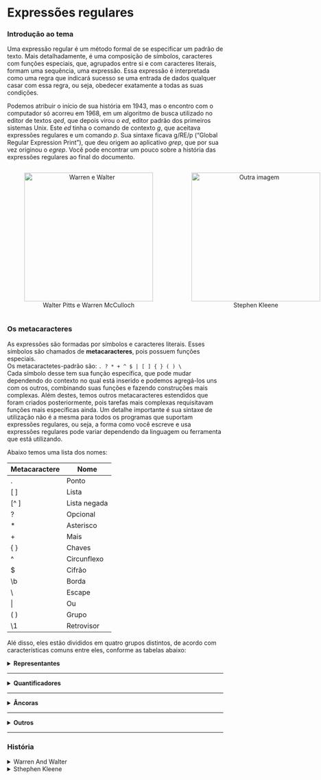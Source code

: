 # Expressões regulares

### Introdução ao tema

Uma expressão regular é um método formal de se especificar um padrão de texto. Mais detalhadamente, é uma composição de símbolos, caracteres com funções especiais, que, agrupados entre si e com caracteres literais, formam uma sequência, uma expressão. Essa expressão é interpretada como uma regra que indicará sucesso se uma entrada de dados qualquer casar com essa regra, ou seja, obedecer exatamente a todas as suas condições.

Podemos atribuir o início de sua história em 1943, mas o encontro com o computador só acorreu em 1968, em um algoritmo de busca utilizado no editor de textos <i>qed</i>, que depois virou o <i>ed</i>, editor padrão dos primeiros sistemas Unix. Este <i>ed</i> tinha o comando de contexto <i>g</i>, que aceitava expressões regulares e um comando <i>p</i>. Sua sintaxe ficava g/RE/p (“Global Regular Expression Print”), que deu origem ao
aplicativo <i>grep</i>, que por sua vez originou o <i>egrep</i>. Você pode encontrar um pouco sobre a história das expressões regulares ao final do documento.

<div style="display: flex; gap: 10px; align-items: flex-start;">

  <figure style="text-align: center;">
    <img src="./images/WarrenAndWalter.png" alt="Warren e Walter" width="300">
    <figcaption>Walter Pitts e Warren McCulloch</figcaption>
  </figure>

  <figure style="text-align: center;">
    <img src="./images/StephenKleene.png" alt="Outra imagem" width="300">
    <figcaption>Stephen Kleene</figcaption>
  </figure>

</div>

### Os metacaracteres

As expressões são formadas por símbolos e caracteres literais. Esses símbolos são chamados de
<b>metacaracteres</b>, pois possuem funções especiais. <br>
Os metacaractetes-padrão são: ```. ? * + ^ $ | [ ] { } ( ) \ ```<br>
Cada símbolo desse tem sua função específica, que pode mudar dependendo do contexto no qual está inserido e podemos agregá-los uns com os outros, combinando suas funções e fazendo
construções mais complexas. Além destes, temos outros metacaracteres estendidos que foram criados posteriormente, pois tarefas mais complexas requisitavam funções mais específicas ainda. Um detalhe importante é sua sintaxe de utilização não é a mesma para todos os programas que suportam expressões regulares, ou seja, a forma como você escreve e usa expressões regulares pode variar dependendo da linguagem ou ferramenta que está utilizando.<br>

Abaixo temos uma lista dos nomes:

| Metacaractere | Nome          |
|---------------|---------------|
| .             | Ponto         |
| [ ]           | Lista         |
| [^ ]          | Lista negada  | 
| ?             | Opcional      |
| *             | Asterisco     |
| +             | Mais          |
| { }           | Chaves        |
| ^             | Circunflexo   |
| $             | Cifrão        |
| \b            | Borda         |
| \             | Escape        |
| \|            | Ou            |
| ( )           | Grupo         |
| \1            | Retrovisor    |

Alé disso, eles estão divididos em quatro grupos distintos, de acordo com características
comuns entre eles, conforme as tabelas abaixo:

<details>
<summary><b>Representantes</b></summary>

| Metacaractere | Nome          | Descrição                      |
|---------------|---------------|--------------------------------|
| .             | Ponto         | Um caractere qualquer          |
| [...]         | Lista         | Lista de caracteres permitidos |
| [^...]        | Lista negada  | Lista de caracteres proibidos  |
</details>

---

<details>
<summary><b>Quantificadores</b></summary>

| Metacaractere | Nome          | Descrição        |
|---------------|---------------|------------------|
| ?             | Opcional      | Zero ou um       |
| *             | Asterisco     | Zero, um ou mais |
| +             | Mais          | Um ou mais       |
| {n , m}       | Chaves        | De n até m       |
</details>

---


<details>
<summary><b>Âncoras</b></summary>

| Metacaractere | Nome          | Descrição                |
|---------------|---------------|--------------------------|
| ^             | Circunflexo   | Início da linha          |
| $             | Cifrão        | Fim da linha             |
| \b            | Borda         | Início ou fim de palavra |
</details>

---

<details>
<summary><b>Outros</b></summary>

| Metacaractere | Nome          | Descrição                     |
|---------------|---------------|-------------------------------|
| \c            | Escape        | Torna literal o caracter c    |
| |             | Ou            | Ou um ou outro                |
| (...)         | Grupo         | Delimita um grupo             |
| \1...\9       | Retrovisor    | Texto casado nos grupos 1...9 |
</details>

---


### História
<details>
<summary>Warren And Walter</summary>
Walter Pitts e Warren McCulloch, juntos, eles publicaram, em 1943, o artigo "A Logical Calculus of the Ideas Immanent in Nervous Activity", que é considerado o nascimento da neurocomputação.

Contribuições principais:
1. Criação do primeiro modelo matemático de um neurônio
2. Demonstração que redes de neurônios artificiais podem simular qualquer função lógica
3. Fizeram parte da base para Redes Neurais e IA

O artigo deles é uma das sementes do que viria a ser Inteligência Artificial, Redes Neurais Artificiais, Computação simbólica, Linguagens formais.

Sua ideia sobre como redes podem reconhecer padrões influenciou diretamente os estudos de autômatos finitos, linguagens regulares e, claro, expressões regulares — que seriam formalizadas por Kleene um pouco depois.
</details>

<details>
<summary>Sthephen Kleene</summary>
Stephen Cole Kleene foi um matemático e lógico americano e um dos principais nomes da teoria da computação. Na década de 1950, formalizou uma forma de descrever padrões de strings em linguagens — que ele chamou de <i>regular sets</i>.
Ele definiu uma notação matemática para representar essas linguagens, o que hoje chamamos de expressões regulares. 

As operações básicas criadas:
  - Concatenação (ab): sequência de símbolos.
  - Alternância (a|b): escolha entre símbolos.
  - Fecho de Kleene (a*): repetição zero ou mais vezes.

O alicerce matemático para os autômatos finitos (máquinas teóricas que leem e interpretam padrões) . Essa relação foi comprovada no famoso Teorema de Kleene, que mostra que as linguagens descritas por expressões regulares são exatamente as linguagens que podem ser reconhecidas por autômatos finitos determinísticos (DFA). Compiladores entendem sintaxe com base em autômatos. Editores de texto, navegadores, bancos de dados e até inteligência artificial usam expressões regulares para lidar com padrões em texto.
</details>
